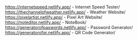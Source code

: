 https://internetspeed.netlify.app/  -  Internet Speed Tester/
https://thechannelofweather.netlify.app/  -  Weather Website/
https://pixelartist.netlify.app/  -  Pixel Art Website/
https://noteditor.netlify.app/  -  NoteBook/
https://generatorofpaswords.netlify.app/  -  Password Generator/
https://generatorofqr.netlify.app/  -  QR Code Generator/
